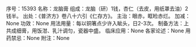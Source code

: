 序号：15393
名称：龙脑膏
组成：龙脑（研）1钱，杏仁（去皮，用纸罩去油）2钱半。
出处：《普济方》卷八十六引《仁存方》。
主治：眼赤，眶睑赤烂。
加减：None
功效：None
用法用量：每以铜箸点少许入眦头，日2-3次。
制备方法：上共成细膏，用饭泔、乳汁调匀，瓷器中盛。
临床应用：None
各家论述：None
用药禁忌：None
附注：None
